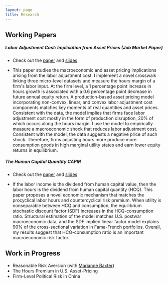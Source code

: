 ```yaml
---
layout: page
title: Research
---
```


## Working Papers

##### Labor Adjustment Cost: Implication from Asset Prices (Job Market Paper)

- Check out the [paper](/archive/dongweixu_jmp.pdf) and [slides](/archive/dongweixu_jmp_slides.pdf)

- This paper studies the macroeconomic and asset pricing implications arising from the labor adjustment cost. I implement a novel crosswalk linking three micro-level datasets and measure the hours margin of a firm's labor input. At the firm level, a 1 percentage point increase in hours growth is associated with a 0.6 percentage point decrease in future annual equity return. A production-based asset pricing model incorporating non-convex, linear, and convex labor adjustment cost components matches key moments of real quantities and asset prices. Consistent with the data, the model implies that firms face labor adjustment cost mostly in the form of production disruption, 20% of which occurs along the hours margin. I use the model to empirically measure a macroeconomic shock that reduces labor adjustment cost. Consistent with the model, the data suggests a negative price of such shock. Therefore, firms adjusting hours more produce more consumption goods in high marginal utility states and earn lower equity returns in equilibrium.

##### The Human Capital Quantity CAPM

- Check out the [paper](/archive/dongweixu_hcq.pdf) and [slides](/archive/dongweixu_hcq_slides.pdf)

- If the labor income is the dividend from human capital value, then the labor hours is the dividend from human capital quantity (HCQ). This paper proposes a novel economic mechanism that matches the procyclical labor hours and countercyclical risk premium. When utility is nonseparable between HCQ and consumption, the equilibrium stochastic discount factor (SDF) increases in the HCQ-consumption ratio. Structural estimation of the model matches U.S. postwar macroeconomic data, and the SDF implied linear factor model explains 90% of the cross-sectional variation in Fama-French portfolios. Overall, my results suggest that HCQ-consumption ratio is an important macroeconomic risk factor.

## Work in Progress

- Reasonable Risk Aversion (with [Marianne Baxter](https://sites.google.com/view/marianne-baxter/))
- The Hours Premium in U.S. Asset-Pricing
- Firm-Level Political Risk in China